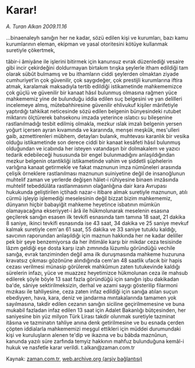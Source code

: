 # Karar!

*A. Turan Alkan 2009.11.16*

<tr><td class="metin" colspan="2" style="padding-top: 20px; padding-left: 5px; ">...binaenaleyh sanığın her ne kadar, sözü edilen kişi ve kurumları, bazı kamu kurumlarının eleman, ekipman ve yasal otoritesini kötüye kullanmak suretiyle çökertmek,</td></tr><tr><td class="metin" colspan="2" style="padding-top: 20px; padding-left: 5px; "><p>tâbir-i âmiyâne ile işlerini bitirmek için kanunsuz evrak düzenlediği vesaire gibi incir çekirdeğini doldurmayan birtakım tırışka şeylerle itham edildiği tam olarak sübût bulmamış ve bu ithamların ciddi şeylerden olmaktan ziyade cumhuriyet'in çok güvenilir, çok saygıdeğer, çok prestijli kurumlarına iftira atmak, karalamak maksadıyla tertib edildiği istikametinde mahkememizce çok güçlü ve güvenilir bir kanaat hâsıl bulunmuş olmasına rağmen yüce mahkememiz yine de bulunduğu iddia edilen suç belgesini ve yan delilleri incelemeye almış, mütebahhiresine güvenilir ehlivukuf kişiler mârifetiyle yaptırdığı tahkikat neticesinde sözü edilen belgenin bünyesindeki rutubet miktarını ölçtürerek bahsekonu imzada yeterince ıslatıcı su bileşenine rastlanılmadığı tesbit edilmiş olmakla, mezkur ıslak imzalı belgenin yersen yoğurt içersen ayran kıvamında ve kararında, menşei meşkûk, mes'ulleri gaib, azmettirenleri mübhem, detayları bulanık, muhtevası karanlık bir vesika olduğu istikametinde son derece ciddi bir kanaat kesâfeti hâsıl bulunmuş olduğundan ve icabında her isteyen vatandaşın bir dolmakalem ve yazıcı tedarik edebileceği hususunda bir engel bulunmadığını anlaşıldığından mezkur belgenin otantikliği istikametinde vahim ve şiddetli şüphelerin varlığına kanaat getirmekle ve fakat maznunun imza nümûneleri arasında çelişik örneklere rastlanılması maznunun suiniyetine değil de insanoğlunun muhtelif zaman ve yerlerde değişen hâlet-i rûhiyesine binaen imzâsında muhtelif tebeddülâta rastlanmasının olağanlığına dair kara Avrupası hukukunda geliştirilen içtihadı nazar-ı itibare almak suretiyle maznunun, atılı cürmü işleyip işlemediği meselesinin değil bizzat bizim mahkememiz, dünyanın hiçbir babayiğit mahkeme heyetince isbatının mümkün olamayacağına ekseriyyet-i ârâ ile hükmolunarak meselenin esasına geçilerek sanığın esasen ilk tevkifi esnasında tam tamına 18 saat, 21 dakika 8 saniye, ikinci tevkifi esnasında ise 43 saat, 34 dakika ve 25 saniye mevkuf kalmak suretiyle cem'an 61 saat, 55 dakika ve 33 saniye tutuklu kaldığı, savcının raporundan anlaşıldığı için maznun hakkında her ne kadar deliller pek bir şeye benzemiyorsa da her ihtimâle karşı bir mikdar ceza tesisinde lâzım geldiği eşe dosta karşı izah zımnında lüzumlu göründüğü vechile sanığa, evrak tanziminden değil ama ilk duruşmasında mahkeme huzuruna kravatsız çıkması gözönüne alındığında cem'an 48 saatlik ufacık bir hapis cezası verilmesi münasip görülerek mahkûmun zaten tutukevinde kaldığı sürelerin infazı, yüce ve muazzez heyetimizce hükmolunan ceza ile mahsub edilerek şöyle böyle 13 saat fazla göründüğü için sanığın işbu dakikadan ba'de, sâniye sektirilmeksizin, derhal ve azami saygı gösterilip filarmoni mızıkası ile tahliyesine, ceza zaten infaz edildiği için sanığa atılan suçun ebediyyen, hava, kara, deniz ve jandarma mıntakalarında tamamen yok sayılmasına, takdir edilen cezanın sanığın siciline geçirilmemesine ve buna mukabil fazladan infaz edilen 13 saat için Adalet Bakanlığı bütçesinden, her saniyesine bin yüz milyon Türk Lirası takdir olunmak suretiyle tazminat itâsına ve tazminatın tahliye anına denk getirilmesine ve bu esnada çerden çöpten iddialarla mahkememizi meşgul ettikleri için müddei durumundaki kişi ve kuruluşların alenen te'dip ve ikazına ve bu bâbda maznûnun, kanunda yazılı süre zarfında temyiz hakkının mahfuz bulunduğuna kemâl-i hukuk ve nasfetle karar verildi. t.alkan@zaman.com.tr<br/></p></td></tr>

Kaynak: [zaman.com.tr](http://zaman.com.tr/yazar.do?yazino=916184), [web.archive.org (arşiv bağlantısı)](http://web.archive.org/web/20100122024729/http://zaman.com.tr:80/yazar.do?yazino=916184)
